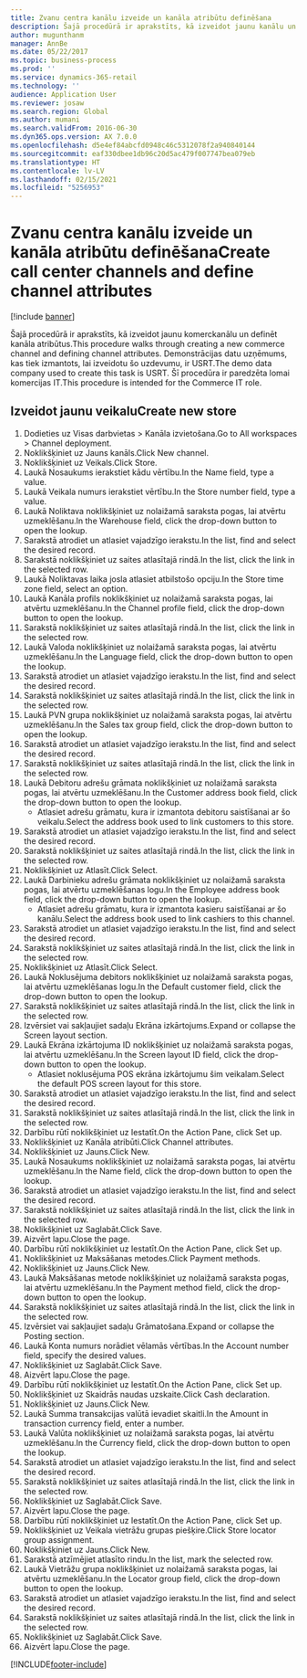```yaml
---
title: Zvanu centra kanālu izveide un kanāla atribūtu definēšana
description: Šajā procedūrā ir aprakstīts, kā izveidot jaunu kanālu un definēt kanāla atribūtus.
author: mugunthanm
manager: AnnBe
ms.date: 05/22/2017
ms.topic: business-process
ms.prod: ''
ms.service: dynamics-365-retail
ms.technology: ''
audience: Application User
ms.reviewer: josaw
ms.search.region: Global
ms.author: mumani
ms.search.validFrom: 2016-06-30
ms.dyn365.ops.version: AX 7.0.0
ms.openlocfilehash: d5e4ef84abcfd0948c46c5312078f2a940840144
ms.sourcegitcommit: eaf330dbee1db96c20d5ac479f007747bea079eb
ms.translationtype: HT
ms.contentlocale: lv-LV
ms.lasthandoff: 02/15/2021
ms.locfileid: "5256953"
---
```

# <a name="create-call-center-channels-and-define-channel-attributes"></a><span data-ttu-id="e64bb-103">Zvanu centra kanālu izveide un kanāla atribūtu definēšana</span><span class="sxs-lookup"><span data-stu-id="e64bb-103">Create call center channels and define channel attributes</span></span>

[!include [banner](../includes/banner.md)]

<span data-ttu-id="e64bb-104">Šajā procedūrā ir aprakstīts, kā izveidot jaunu komerckanālu un definēt kanāla atribūtus.</span><span class="sxs-lookup"><span data-stu-id="e64bb-104">This procedure walks through creating a new commerce channel and defining channel attributes.</span></span> <span data-ttu-id="e64bb-105">Demonstrācijas datu uzņēmums, kas tiek izmantots, lai izveidotu šo uzdevumu, ir USRT.</span><span class="sxs-lookup"><span data-stu-id="e64bb-105">The demo data company used to create this task is USRT.</span></span> <span data-ttu-id="e64bb-106">Šī procedūra ir paredzēta lomai komercijas IT.</span><span class="sxs-lookup"><span data-stu-id="e64bb-106">This procedure is intended for the Commerce IT role.</span></span>


## <a name="create-new-store"></a><span data-ttu-id="e64bb-107">Izveidot jaunu veikalu</span><span class="sxs-lookup"><span data-stu-id="e64bb-107">Create new store</span></span>
1. <span data-ttu-id="e64bb-108">Dodieties uz Visas darbvietas > Kanāla izvietošana.</span><span class="sxs-lookup"><span data-stu-id="e64bb-108">Go to All workspaces > Channel deployment.</span></span>
2. <span data-ttu-id="e64bb-109">Noklikšķiniet uz Jauns kanāls.</span><span class="sxs-lookup"><span data-stu-id="e64bb-109">Click New channel.</span></span>
3. <span data-ttu-id="e64bb-110">Noklikšķiniet uz Veikals.</span><span class="sxs-lookup"><span data-stu-id="e64bb-110">Click Store.</span></span>
4. <span data-ttu-id="e64bb-111">Laukā Nosaukums ierakstiet kādu vērtību.</span><span class="sxs-lookup"><span data-stu-id="e64bb-111">In the Name field, type a value.</span></span>
5. <span data-ttu-id="e64bb-112">Laukā Veikala numurs ierakstiet vērtību.</span><span class="sxs-lookup"><span data-stu-id="e64bb-112">In the Store number field, type a value.</span></span>
6. <span data-ttu-id="e64bb-113">Laukā Noliktava noklikšķiniet uz nolaižamā saraksta pogas, lai atvērtu uzmeklēšanu.</span><span class="sxs-lookup"><span data-stu-id="e64bb-113">In the Warehouse field, click the drop-down button to open the lookup.</span></span>
7. <span data-ttu-id="e64bb-114">Sarakstā atrodiet un atlasiet vajadzīgo ierakstu.</span><span class="sxs-lookup"><span data-stu-id="e64bb-114">In the list, find and select the desired record.</span></span>
8. <span data-ttu-id="e64bb-115">Sarakstā noklikšķiniet uz saites atlasītajā rindā.</span><span class="sxs-lookup"><span data-stu-id="e64bb-115">In the list, click the link in the selected row.</span></span>
9. <span data-ttu-id="e64bb-116">Laukā Noliktavas laika josla atlasiet atbilstošo opciju.</span><span class="sxs-lookup"><span data-stu-id="e64bb-116">In the Store time zone field, select an option.</span></span>
10. <span data-ttu-id="e64bb-117">Laukā Kanāla profils noklikšķiniet uz nolaižamā saraksta pogas, lai atvērtu uzmeklēšanu.</span><span class="sxs-lookup"><span data-stu-id="e64bb-117">In the Channel profile field, click the drop-down button to open the lookup.</span></span>
11. <span data-ttu-id="e64bb-118">Sarakstā noklikšķiniet uz saites atlasītajā rindā.</span><span class="sxs-lookup"><span data-stu-id="e64bb-118">In the list, click the link in the selected row.</span></span>
12. <span data-ttu-id="e64bb-119">Laukā Valoda noklikšķiniet uz nolaižamā saraksta pogas, lai atvērtu uzmeklēšanu.</span><span class="sxs-lookup"><span data-stu-id="e64bb-119">In the Language field, click the drop-down button to open the lookup.</span></span>
13. <span data-ttu-id="e64bb-120">Sarakstā atrodiet un atlasiet vajadzīgo ierakstu.</span><span class="sxs-lookup"><span data-stu-id="e64bb-120">In the list, find and select the desired record.</span></span>
14. <span data-ttu-id="e64bb-121">Sarakstā noklikšķiniet uz saites atlasītajā rindā.</span><span class="sxs-lookup"><span data-stu-id="e64bb-121">In the list, click the link in the selected row.</span></span>
15. <span data-ttu-id="e64bb-122">Laukā PVN grupa noklikšķiniet uz nolaižamā saraksta pogas, lai atvērtu uzmeklēšanu.</span><span class="sxs-lookup"><span data-stu-id="e64bb-122">In the Sales tax group field, click the drop-down button to open the lookup.</span></span>
16. <span data-ttu-id="e64bb-123">Sarakstā atrodiet un atlasiet vajadzīgo ierakstu.</span><span class="sxs-lookup"><span data-stu-id="e64bb-123">In the list, find and select the desired record.</span></span>
17. <span data-ttu-id="e64bb-124">Sarakstā noklikšķiniet uz saites atlasītajā rindā.</span><span class="sxs-lookup"><span data-stu-id="e64bb-124">In the list, click the link in the selected row.</span></span>
18. <span data-ttu-id="e64bb-125">Laukā Debitoru adrešu grāmata noklikšķiniet uz nolaižamā saraksta pogas, lai atvērtu uzmeklēšanu.</span><span class="sxs-lookup"><span data-stu-id="e64bb-125">In the Customer address book field, click the drop-down button to open the lookup.</span></span>
    * <span data-ttu-id="e64bb-126">Atlasiet adrešu grāmatu, kura ir izmantota debitoru saistīšanai ar šo veikalu.</span><span class="sxs-lookup"><span data-stu-id="e64bb-126">Select the address book used to link customers to this store.</span></span>  
19. <span data-ttu-id="e64bb-127">Sarakstā atrodiet un atlasiet vajadzīgo ierakstu.</span><span class="sxs-lookup"><span data-stu-id="e64bb-127">In the list, find and select the desired record.</span></span>
20. <span data-ttu-id="e64bb-128">Sarakstā noklikšķiniet uz saites atlasītajā rindā.</span><span class="sxs-lookup"><span data-stu-id="e64bb-128">In the list, click the link in the selected row.</span></span>
21. <span data-ttu-id="e64bb-129">Noklikšķiniet uz Atlasīt.</span><span class="sxs-lookup"><span data-stu-id="e64bb-129">Click Select.</span></span>
22. <span data-ttu-id="e64bb-130">Laukā Darbinieku adrešu grāmata noklikšķiniet uz nolaižamā saraksta pogas, lai atvērtu uzmeklēšanas logu.</span><span class="sxs-lookup"><span data-stu-id="e64bb-130">In the Employee address book field, click the drop-down button to open the lookup.</span></span>
    * <span data-ttu-id="e64bb-131">Atlasiet adrešu grāmatu, kura ir izmantota kasieru saistīšanai ar šo kanālu.</span><span class="sxs-lookup"><span data-stu-id="e64bb-131">Select the address book used to link cashiers to this channel.</span></span>  
23. <span data-ttu-id="e64bb-132">Sarakstā atrodiet un atlasiet vajadzīgo ierakstu.</span><span class="sxs-lookup"><span data-stu-id="e64bb-132">In the list, find and select the desired record.</span></span>
24. <span data-ttu-id="e64bb-133">Sarakstā noklikšķiniet uz saites atlasītajā rindā.</span><span class="sxs-lookup"><span data-stu-id="e64bb-133">In the list, click the link in the selected row.</span></span>
25. <span data-ttu-id="e64bb-134">Noklikšķiniet uz Atlasīt.</span><span class="sxs-lookup"><span data-stu-id="e64bb-134">Click Select.</span></span>
26. <span data-ttu-id="e64bb-135">Laukā Noklusējuma debitors noklikšķiniet uz nolaižamā saraksta pogas, lai atvērtu uzmeklēšanas logu.</span><span class="sxs-lookup"><span data-stu-id="e64bb-135">In the Default customer field, click the drop-down button to open the lookup.</span></span>
27. <span data-ttu-id="e64bb-136">Sarakstā noklikšķiniet uz saites atlasītajā rindā.</span><span class="sxs-lookup"><span data-stu-id="e64bb-136">In the list, click the link in the selected row.</span></span>
28. <span data-ttu-id="e64bb-137">Izvērsiet vai sakļaujiet sadaļu Ekrāna izkārtojums.</span><span class="sxs-lookup"><span data-stu-id="e64bb-137">Expand or collapse the Screen layout section.</span></span>
29. <span data-ttu-id="e64bb-138">Laukā Ekrāna izkārtojuma ID noklikšķiniet uz nolaižamā saraksta pogas, lai atvērtu uzmeklēšanu.</span><span class="sxs-lookup"><span data-stu-id="e64bb-138">In the Screen layout ID field, click the drop-down button to open the lookup.</span></span>
    * <span data-ttu-id="e64bb-139">Atlasiet noklusējuma POS ekrāna izkārtojumu šim veikalam.</span><span class="sxs-lookup"><span data-stu-id="e64bb-139">Select the default POS screen layout for this store.</span></span>  
30. <span data-ttu-id="e64bb-140">Sarakstā atrodiet un atlasiet vajadzīgo ierakstu.</span><span class="sxs-lookup"><span data-stu-id="e64bb-140">In the list, find and select the desired record.</span></span>
31. <span data-ttu-id="e64bb-141">Sarakstā noklikšķiniet uz saites atlasītajā rindā.</span><span class="sxs-lookup"><span data-stu-id="e64bb-141">In the list, click the link in the selected row.</span></span>
32. <span data-ttu-id="e64bb-142">Darbību rūtī noklikšķiniet uz Iestatīt.</span><span class="sxs-lookup"><span data-stu-id="e64bb-142">On the Action Pane, click Set up.</span></span>
33. <span data-ttu-id="e64bb-143">Noklikšķiniet uz Kanāla atribūti.</span><span class="sxs-lookup"><span data-stu-id="e64bb-143">Click Channel attributes.</span></span>
34. <span data-ttu-id="e64bb-144">Noklikšķiniet uz Jauns.</span><span class="sxs-lookup"><span data-stu-id="e64bb-144">Click New.</span></span>
35. <span data-ttu-id="e64bb-145">Laukā Nosaukums noklikšķiniet uz nolaižamā saraksta pogas, lai atvērtu uzmeklēšanu.</span><span class="sxs-lookup"><span data-stu-id="e64bb-145">In the Name field, click the drop-down button to open the lookup.</span></span>
36. <span data-ttu-id="e64bb-146">Sarakstā atrodiet un atlasiet vajadzīgo ierakstu.</span><span class="sxs-lookup"><span data-stu-id="e64bb-146">In the list, find and select the desired record.</span></span>
37. <span data-ttu-id="e64bb-147">Sarakstā noklikšķiniet uz saites atlasītajā rindā.</span><span class="sxs-lookup"><span data-stu-id="e64bb-147">In the list, click the link in the selected row.</span></span>
38. <span data-ttu-id="e64bb-148">Noklikšķiniet uz Saglabāt.</span><span class="sxs-lookup"><span data-stu-id="e64bb-148">Click Save.</span></span>
39. <span data-ttu-id="e64bb-149">Aizvērt lapu.</span><span class="sxs-lookup"><span data-stu-id="e64bb-149">Close the page.</span></span>
40. <span data-ttu-id="e64bb-150">Darbību rūtī noklikšķiniet uz Iestatīt.</span><span class="sxs-lookup"><span data-stu-id="e64bb-150">On the Action Pane, click Set up.</span></span>
41. <span data-ttu-id="e64bb-151">Noklikšķiniet uz Maksāšanas metodes.</span><span class="sxs-lookup"><span data-stu-id="e64bb-151">Click Payment methods.</span></span>
42. <span data-ttu-id="e64bb-152">Noklikšķiniet uz Jauns.</span><span class="sxs-lookup"><span data-stu-id="e64bb-152">Click New.</span></span>
43. <span data-ttu-id="e64bb-153">Laukā Maksāšanas metode noklikšķiniet uz nolaižamā saraksta pogas, lai atvērtu uzmeklēšanu.</span><span class="sxs-lookup"><span data-stu-id="e64bb-153">In the Payment method field, click the drop-down button to open the lookup.</span></span>
44. <span data-ttu-id="e64bb-154">Sarakstā noklikšķiniet uz saites atlasītajā rindā.</span><span class="sxs-lookup"><span data-stu-id="e64bb-154">In the list, click the link in the selected row.</span></span>
45. <span data-ttu-id="e64bb-155">Izvērsiet vai sakļaujiet sadaļu Grāmatošana.</span><span class="sxs-lookup"><span data-stu-id="e64bb-155">Expand or collapse the Posting section.</span></span>
46. <span data-ttu-id="e64bb-156">Laukā Konta numurs norādiet vēlamās vērtības.</span><span class="sxs-lookup"><span data-stu-id="e64bb-156">In the Account number field, specify the desired values.</span></span>
47. <span data-ttu-id="e64bb-157">Noklikšķiniet uz Saglabāt.</span><span class="sxs-lookup"><span data-stu-id="e64bb-157">Click Save.</span></span>
48. <span data-ttu-id="e64bb-158">Aizvērt lapu.</span><span class="sxs-lookup"><span data-stu-id="e64bb-158">Close the page.</span></span>
49. <span data-ttu-id="e64bb-159">Darbību rūtī noklikšķiniet uz Iestatīt.</span><span class="sxs-lookup"><span data-stu-id="e64bb-159">On the Action Pane, click Set up.</span></span>
50. <span data-ttu-id="e64bb-160">Noklikšķiniet uz Skaidrās naudas uzskaite.</span><span class="sxs-lookup"><span data-stu-id="e64bb-160">Click Cash declaration.</span></span>
51. <span data-ttu-id="e64bb-161">Noklikšķiniet uz Jauns.</span><span class="sxs-lookup"><span data-stu-id="e64bb-161">Click New.</span></span>
52. <span data-ttu-id="e64bb-162">Laukā Summa transakcijas valūtā ievadiet skaitli.</span><span class="sxs-lookup"><span data-stu-id="e64bb-162">In the Amount in transaction currency field, enter a number.</span></span>
53. <span data-ttu-id="e64bb-163">Laukā Valūta noklikšķiniet uz nolaižamā saraksta pogas, lai atvērtu uzmeklēšanu.</span><span class="sxs-lookup"><span data-stu-id="e64bb-163">In the Currency field, click the drop-down button to open the lookup.</span></span>
54. <span data-ttu-id="e64bb-164">Sarakstā atrodiet un atlasiet vajadzīgo ierakstu.</span><span class="sxs-lookup"><span data-stu-id="e64bb-164">In the list, find and select the desired record.</span></span>
55. <span data-ttu-id="e64bb-165">Sarakstā noklikšķiniet uz saites atlasītajā rindā.</span><span class="sxs-lookup"><span data-stu-id="e64bb-165">In the list, click the link in the selected row.</span></span>
56. <span data-ttu-id="e64bb-166">Noklikšķiniet uz Saglabāt.</span><span class="sxs-lookup"><span data-stu-id="e64bb-166">Click Save.</span></span>
57. <span data-ttu-id="e64bb-167">Aizvērt lapu.</span><span class="sxs-lookup"><span data-stu-id="e64bb-167">Close the page.</span></span>
58. <span data-ttu-id="e64bb-168">Darbību rūtī noklikšķiniet uz Iestatīt.</span><span class="sxs-lookup"><span data-stu-id="e64bb-168">On the Action Pane, click Set up.</span></span>
59. <span data-ttu-id="e64bb-169">Noklikšķiniet uz Veikala vietrāžu grupas piešķire.</span><span class="sxs-lookup"><span data-stu-id="e64bb-169">Click Store locator group assignment.</span></span>
60. <span data-ttu-id="e64bb-170">Noklikšķiniet uz Jauns.</span><span class="sxs-lookup"><span data-stu-id="e64bb-170">Click New.</span></span>
61. <span data-ttu-id="e64bb-171">Sarakstā atzīmējiet atlasīto rindu.</span><span class="sxs-lookup"><span data-stu-id="e64bb-171">In the list, mark the selected row.</span></span>
62. <span data-ttu-id="e64bb-172">Laukā Vietrāžu grupa noklikšķiniet uz nolaižamā saraksta pogas, lai atvērtu uzmeklēšanu.</span><span class="sxs-lookup"><span data-stu-id="e64bb-172">In the Locator group field, click the drop-down button to open the lookup.</span></span>
63. <span data-ttu-id="e64bb-173">Sarakstā atrodiet un atlasiet vajadzīgo ierakstu.</span><span class="sxs-lookup"><span data-stu-id="e64bb-173">In the list, find and select the desired record.</span></span>
64. <span data-ttu-id="e64bb-174">Sarakstā noklikšķiniet uz saites atlasītajā rindā.</span><span class="sxs-lookup"><span data-stu-id="e64bb-174">In the list, click the link in the selected row.</span></span>
65. <span data-ttu-id="e64bb-175">Noklikšķiniet uz Saglabāt.</span><span class="sxs-lookup"><span data-stu-id="e64bb-175">Click Save.</span></span>
66. <span data-ttu-id="e64bb-176">Aizvērt lapu.</span><span class="sxs-lookup"><span data-stu-id="e64bb-176">Close the page.</span></span>



[!INCLUDE[footer-include](../../includes/footer-banner.md)]